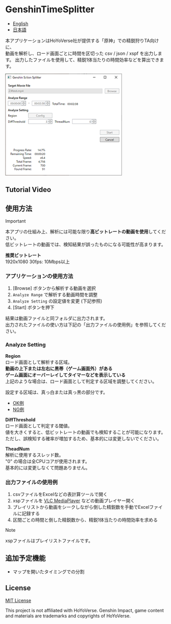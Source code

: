 # GenshinTimeSplitter

- [English](./README.en.md)
- [日本語](./README.md)

本アプリケーションはHoYoVerse社が提供する「原神」での精鋭狩りTA向けに、  
動画を解析し、ロード画面ごとに時間を区切った csv / json / xspf を出力します。
出力したファイルを使用して、精鋭1体当たりの時間効率などを算出できます。

![](./doc/img/app.png)

## Tutorial Video



## 使用方法

> [!IMPORTANT]
> 本アプリの仕組み上、解析には可能な限り**高ビットレートの動画を使用**してください。  
> 低ビットレートの動画では、検知結果が誤ったものになる可能性が高まります。  
>   
> **推奨ビットレート**  
> 1920x1080 30fps: 10Mbps以上

### アプリケーションの使用方法

1. [Browse] ボタンから解析する動画を選択
1. `Analyze Range` で解析する動画時間を調整
1. `Analyze Setting` の設定値を変更 (下記参照)
1. [Start] ボタンを押下

結果は動画ファイルと同フォルダに出力されます。  
出力されたファイルの使い方は下記の「出力ファイルの使用例」を参照してください。

### Analyze Setting

**Region**  
ロード画面として解析する区域。  
**動画の上下または左右に黒帯（ゲーム画面外）がある**  
**ゲーム画面にオーバーレイしてタイマーなどを表示している**  
上記のような場合は、ロード画面として判定する区域を調整してください。

設定する区域は、真っ白または真っ黒の部分です。

- [OK例](./doc/img/setting_region_OK.drawio.png)
- [NG例](./doc/img/setting_region_NG.drawio.png)

**DiffThreshold**  
ロード画面として判定する閾値。  
値を大きくすると、低ビットレートの動画でも検知することが可能になります。  
ただし、誤検知する確率が増加するため、基本的には変更しないでください。

**TheadNum**  
解析に使用するスレッド数。  
"0" の場合は全CPUコアが使用されます。  
基本的には変更しなくて問題ありません。

### 出力ファイルの使用例

1. csvファイルをExcelなどの表計算ツールで開く
1. xspファイルを [VLC MediaPlayer](https://www.videolan.org/vlc/) などの動画プレイヤー開く
1. プレイリストから動画をシークしながら倒した精鋭数を手動でExcelファイルに記録する
1. 区間ごとの時間と倒した精鋭数から、精鋭1体当たりの時間効率を求める

> [!NOTE]
> xspファイルはプレイリストファイルです。

## 追加予定機能

- マップを開いたタイミングでの分割

## License

[MIT License](./LICENSE)

This project is not affiliated with HoYoVerse.
Genshin Impact, game content and materials are trademarks and copyrights of HoYoVerse.